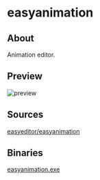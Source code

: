 easyanimation
============

## About

Animation editor.

## Preview

![preview](preview.png)

## Sources

[easyeditor/easyanimation](https://github.com/xzrunner/easyeditor/tree/master/easyanim)

## Binaries

[easyanimation.exe](easyanimation.exe?raw=true)
